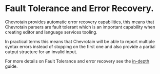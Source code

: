 # Fault Tolerance and Error Recovery.

Chevrotain provides automatic error recovery capabilities, this means
that Chevrotain parsers are fault tolerant which is an important capability
when creating editor and language services tooling.

In practical terms this means that Chevrotain will be able to report multiple
syntax errors instead of stopping on the first one and also provide
a partial output structure for an invalid input.

For more details on Fault Tolerance and error recovery see
the [in-depth](http://sap.github.io/chevrotain/docs/tutorial/step4_fault_tolerance.html) guide.
